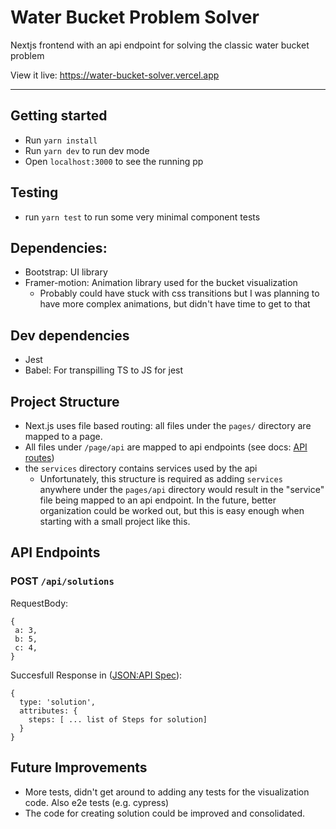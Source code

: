 # Water Bucket Problem Solver

Nextjs frontend with an api endpoint for solving the classic water bucket problem

View it live: https://water-bucket-solver.vercel.app

--- 

## Getting started
- Run `yarn install`
- Run `yarn dev` to run dev mode
- Open `localhost:3000` to see the running pp

## Testing
- run `yarn test` to run some very minimal component tests

## Dependencies:
- Bootstrap: UI library
- Framer-motion: Animation library used for the bucket visualization
  - Probably could have stuck with css transitions but I was planning to have more complex animations, but didn't have time to get to that

## Dev dependencies
- Jest
- Babel: For transpilling TS to JS for jest

## Project Structure
- Next.js uses file based routing: all files under the `pages/` directory are mapped to a page.
- All files under `/page/api` are mapped to api endpoints (see docs: [API routes](https://github.com/vercel/next.js#api-routes))
- the `services` directory contains services used by the api
    - Unfortunately, this structure is required as adding `services` anywhere under the `pages/api` directory would result in the "service" file being mapped to an api endpoint. In the future, better organization could be worked out, but this is easy enough when starting with a small project like this.

## API Endpoints

### POST `/api/solutions`

RequestBody:
```
{
 a: 3,
 b: 5,
 c: 4,
}
```

Succesfull Response in ([JSON:API Spec](https://jsonapi.org/)): 
```
{ 
  type: 'solution',
  attributes: {
    steps: [ ... list of Steps for solution]
  }
}

```

## Future Improvements
- More tests, didn't get around to adding any tests for the visualization code. Also e2e tests (e.g. cypress)
- The code for creating solution could be improved and consolidated.